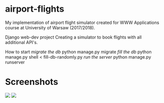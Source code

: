 # airport-flights

My implementation of airport flight simulator created for WWW Applications course at University of Warsaw (2017/2018).

Django web-dev project
Creating a simulator to book flights with all additional API's.

How to start
<i>migrate the db</i>
python manage.py migrate
<i>fill the db</i>
python manage.py shell < fill-db-randomly.py
<i>run the server</i>
python manage.py runserver
# Screenshots
![](https://i.imgur.com/UhyQniv.png)
![](https://i.imgur.com/aCXucu8.png)

